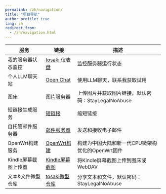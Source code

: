 ```yaml
---
permalink: /zh/navigation/
title: "项目导航"
author_profile: true
lang: zh
redirect_from: 
  - /zh/navigation.html
---
```


| 服务 | 链接 | 描述 |
| --- | --- | --- |
| 我的服务器状态监控 | [tosaki 仪表盘](https://dash.tosaki.top/) | 监控服务器运行状态 |
| 个人LLM聊天站 | [Open Chat](https://chat.tosaki.top/) | 使用LLM聊天，联系我获取试用 |
| 图床 | [图片服务器](https://i.tsk.im/) | 上传图片并获取图片链接，默认密码：StayLegalNoAbuse |
| 短链接生成服务 | [短链接](https://s.tsk.im/) | 缩短链接 |
| 自托管邮件服务器 | [邮件服务器](https://m.t0saki.com/) | 发送和接收电子邮件 |
| OpenWrt构建服务 | [OpenWrt构建](https://github.com/t0saki/openwrt-personal) | 构建为中国大陆和新一代CPU微架构优化的OpenWrt固件 |
| Kindle屏幕截图上传器 | [Kindle屏幕截图](https://github.com/t0saki/Kindle-Screenshots-Uploader) | 将Kindle屏幕截图上传到图床或WebDAV |
| 文本&文件微型仓库 | [tosaki微型仓库](https://bin.tosaki.top/) | 分享文本和文件，默认密码：StayLegalNoAbuse | 